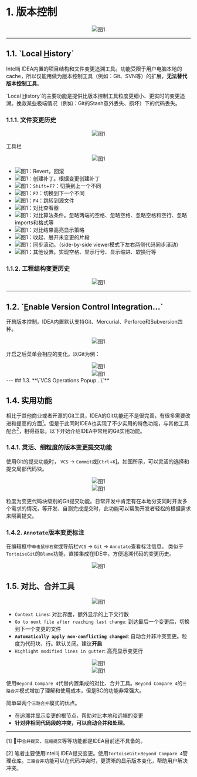 # 1. 版本控制

<div align="center"><img src="./images/111/1.png" alt="图1"/></div>


---
## 1.1. **\`Local <u>H</u>istory\`**


Intellij IDEA内置的项目结构和文件变更追溯工具。功能受限于用户电脑本地的cache，所以仅能用做为版本控制工具（例如：Git、SVN等）的扩展，**无法替代版本控制工具**。

\`Local <u>H</u>istory\`的主要功能是提供比版本控制工具粒度更细小、更实时的变更追溯。挽救某些极端情况（例如：Git的Stash意外丢失、损坏）下的代码丢失。

### 1.1.1. 文件变更历史

<div align="center"><img src="./images/111/4.png" alt="图1"/></div>

工具栏
<div align="center"><img src="./images/111/5.png" alt="图1"/></div>

* <img src="./images/111/6.png" alt="图1"/>：Revert。回滚
* <img src="./images/111/7.png" alt="图1"/>：创建补丁。根据变更创建补丁
* <img src="./images/111/8.png" alt="图1"/>：`Shift`+`F7`：切换到上一个不同
* <img src="./images/111/9.png" alt="图1"/>：`F7`：切换到下一个不同
* <img src="./images/111/10.png" alt="图1"/>：`F4`：跳转到源文件
* <img src="./images/111/11.png" alt="图1"/>：对比查看器
* <img src="./images/111/12.png" alt="图1"/>：对比算法条件。忽略两端的空格、忽略空格、忽略空格和空行、忽略imports和格式等
* <img src="./images/111/13.png" alt="图1"/>：对比结果高亮显示策略
* <img src="./images/111/14.png" alt="图1"/>：收起、展开未变更的片段
* <img src="./images/111/15.png" alt="图1"/>：同步滚动。（side-by-side viewer模式下左右两侧代码同步滚动）
* <img src="./images/111/16.png" alt="图1"/>：其他设置。实现空格、显示行号、显示缩进、软换行等

### 1.1.2. 工程结构变更历史

<div align="center"><img src="./images/111/17.png" alt="图1"/></div>


---
## 1.2. **\`<u>E</u>nable Version Control Integration...\`**

开启版本控制。IDEA内置默认支持Git、Mercurial、Perforce和Subversion四种。
<div align="center"><img src="./images/111/3.png" alt="图1"/></div>

开启之后菜单会相应的变化。以Git为例：
<div align="center"><img src="./images/111/18.png" alt="图1"/></div>
<div align="center"><img src="./images/111/20.png" alt="图1"/></div>
---
## 1.3. **\`VCS Operations Popup...\`**




## 1.4. 实用功能

相比于其他商业或者开源的Git工具，IDEA的Git功能还不是很完善，有很多需要改进和提高的方面[<sup>1</sup>](#refer-anchar-1)。但是于此同时IDEA也实现了不少实用的特色功能，与其他工具配合[<sup>2</sup>](#refer-anchar-1)，相得益彰。以下开始介绍IDEA中常用的Git实用功能。

### 1.4.1. 灵活、细粒度的版本变更提交功能

使用Git的提交功能时， `VCS` -> `Commit`或[`Ctrl`+`K`]。如图所示，可以灵活的选择和提交局部代码块。

<div align="center"><img src="./images/111/18.png" alt="图1"/></div>
<div align="center"><img src="./images/111/19.png" alt="图1"/></div>

粒度为变更代码块级别的Git提交功能。日常开发中肯定有在本地分支同时开发多个需求的情况，等开发、自测完成提交时，此功能可以帮助开发者轻松的根据需求来隔离提交。

### 1.4.2. `Annotate`版本变更标注

在编辑框中`单击鼠标右键`或导航栏`VCS` -> `Git` -> `Annotate`查看标注信息。
类似于`TortoiseGit`的`Blame`功能，直接集成在IDE中，方便追溯代码的变更历史。

<div align="center"><img src="./images/111/21.png" alt="图1"/></div>

## 1.5. **对比、合并工具**

<div align="center"><img src="./images/111/24.png" alt="图1"/></div>

* `Context Lines`: 对比界面，额外显示的上下文行数
* `Go to next file after reaching last change`: 到达最后一个变更后，切换到下一个变更的文件
* **`Automatically apply non-conflicting changed`**: 自动合并非冲突变更。粒度为代码块、行。默认关闭。建议**开启**
* `Highlight modified lines in gutter`: 高亮显示变更行


<div align="center"><img src="./images/111/23.png" alt="图1"/></div>
<div align="center"><img src="./images/111/22.png" alt="图1"/></div>

使用`Beyond Compare 4`代替内置集成的对比、合并工具。`Beyond Compare 4`的`三路合并`模式增加了理解和使用成本，但是BC的功能非常强大。

简单举两个`三路合并`模式的优点。

* 在追溯并显示变更的根节点，帮助对比本地和远端的变更
* **针对非相同代码段的冲突，可以自动合并和处理。**

---
<div id="refer-anchar-1"></div>

[1] 🐢中`合并提交`、`压缩提交`等等功能都是IDEA目前还不具备的。

[2] 笔者主要使用Intellij IDEA提交变更。使用`TortoiseGit`+`Beyond Compare 4`管理仓库。`三路合并`功能可以在代码冲突时，更清晰的显示版本变化，帮助用户解决冲突。